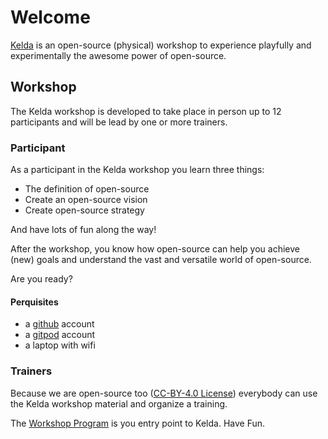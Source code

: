 # Welcome

[Kelda](training_material/kelda.html) is an open-source (physical) workshop to experience playfully and experimentally the awesome power of open-source.


## Workshop

The Kelda workshop is developed to take place in person up to 12 participants and will be lead by one or more trainers.

### Participant

As a participant in the Kelda workshop you learn three things:

- The definition of open-source
- Create an open-source vision
- Create open-source strategy

And have lots of fun along the way!

After the workshop, you know how open-source can help you achieve (new) goals and understand the vast and versatile world of open-source.

Are you ready?

#### Perquisites

- a [github](https://www.github.com) account
- a [gitpod](https://www.gitpod.io) account
- a laptop with wifi

### Trainers

Because we are open-source too ([CC-BY-4.0 License](https://github.com/foldingbeauty/kelda/blob/main/LICENSE)) everybody can use the Kelda workshop material and organize a training.

The [Workshop Program](/training_material/workshop-program.html) is you entry point to Kelda. Have Fun.
